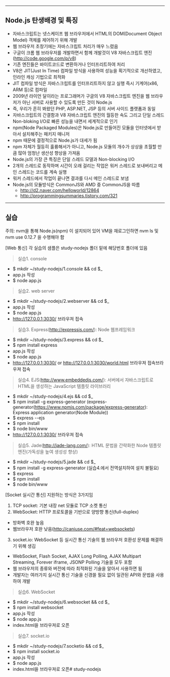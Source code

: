 -----------------------
Node.js 탄생배경 및 특징
-----------------------
- 자바스크립트는 넷스케이프 웹 브라우저에서 HTML의 DOM(Document Object Model) 객체를 제어하기 위해 개발
- 웹 브라우저 초창기에는 자바스크립트 처리가 매우 느렸음
- 구글이 크롬 웹 브라우저를 개발하면서 함께 개발것이 V8 자바스크립트 엔진(http://code.google.com/p/v8)
- 기존 엔진들은 바이트코드로 변환하거나 인터프리트하여 처리
- V8은 JIT(Just In Time) 컴파일 방식을 사용하여 성능을 획기적으로 개선하였고, 인라인 캐싱 기법으로 최적화
- JIT 컴파일 방식은 자바스크립트를 인터프리트하지 않고 실행 즉시 기계어(x86, ARM 등)로 컴파일
- 2009년 라이언 달이라는 프로그래머가 구글의 V8 자바스크립트 엔진을 웹 브라우저가 아닌 서버로 사용할 수 있도록 만든 것이 Node.js
- 즉, 우리가 흔히 봐왔던 PHP, ASP.NET, JSP 등의 서버 사이드 플랫폼과 동일
- 자바스크립트의 간결함과 V8 자바스크립트 엔진의 월등한 속도 그리고 단일 스레드 Non-bloking I/O로 빠른 성능을 내면서 세계적으로 인기
- npm(Node Packaged Modules)은 Node.js로 만들어진 모듈을 인터넷에서 받아서 설치해주는 패키지 매니저
- npm 때문에 결정적으로 Node.js가 대세가 됨
- npm 자체가 월등히 훌륭해서가 아니고, Node.js 모듈의 개수가 상상을 초월할 만큼 많아 엄청난 생산성 향상을 가져옴
- Node.js의 가장 큰 특징은 단일 스레드 모델과 Non-blocking I/O
- 2개의 스레드로 동작하며 시간이 오래 걸리는 작업은 워커 스레드로 보내버리고 메인 스레드는 코드를 계속 실행
- 워커 스레드에서 작업이 끝나면 결과를 다시 메인 스레드로 보냄
- Node.js의 모듈방식은 CommonJS와 AMD 중 CommonJS을 따름
	- http://d2.naver.com/helloworld/12864
	- http://programmingsummaries.tistory.com/321

-----------------------
실습
-----------------------
주의: nvm을 통해 Node.js(npm) 이 설치되어 있어 VM을 재로그인하면 nvm ls 및 nvm use 0.12.7 을 수행해야 함

[Web 통신]
각 실습의 샘플은 study-nodejs 폴더 밑에 해당번호 폴더에 있음

> 실습1. console
- $ mkdir ~/study-nodejs/1.console && cd $_
- app.js 작성
- $ node app.js

> 실습2. web server
- $ mkdir ~/study-nodejs/2.webserver && cd $_	
- app.js 작성
- $ node app.js
- http://127.0.0.1:3030/ 브라우져 접속

> 실습3. Express(http://expressjs.com/): Node 웹프레임워크
- $ mkdir ~/study-nodejs/3.express && cd $_
- $ npm install express
- app.js 작성
- $ node app.js
- http://127.0.0.1:3030/ or http://127.0.0.1:3030/world.html 브라우져 접속브라우져 접속

> 실습4. EJS(http://www.embeddedjs.com/): 서버에서 자바스크립트로 HTML을 생성하는 JavaScript 템플릿 라이브러리
- $ mkdir ~/study-nodejs/4.ejs && cd $_
- $ npm install -g express-generator
(express-generator(https://www.npmjs.com/package/express-generator): Express application generator(Node Module))
- $ express --ejs
- $ npm install
- $ node bin/www
- http://127.0.0.1:3030/ 브라우져 접속

> 실습5. Jade(http://jade-lang.com/): HTML 문법을 간략화한 Node 템플릿 엔진(가독성을 높여 생성성 향상)
- $ mkdir ~/study-nodejs/5.jade && cd $_
- $ npm install -g express-generator (실습4.에서 전역설치하여 설치 불필요)
- $ express
- $ npm install
- $ node bin/www

[Socket 실시간 통신]
지원하는 방식은 3가지임

1. TCP socket: 기본 내장 net 모듈로 TCP 소켓 통신
2. WebSocket: HTTP 프로토콜을 기반으로 양방향 통신(full-duplex)
- 방화벽 호완 높음
- 웹브라우저 호완 낮음(http://caniuse.com/#feat=websockets)
3. socket.io: WebSocket 등 실시간 통신 기술의 웹 브라우저 호환성 문제를 해결하기 위해 생김
- WebSocket, Flash Socket, AJAX Long Polling, AJAX Multipart Streaming, Forever iframe, JSONP Polling 기술을 모두 포함
- 웹 브라우저의 종류와 버전에 따라 최적화된 기술을 알아서 사용하면 됨
- 개발자는 여러가지 실시간 통신 기술을 신경쓸 필요 없이 일관된 API와 문법을 사용하여 개발


> 실습6. WebSocket
- $ mkdir ~/study-nodejs/6.websocket && cd $_
- $ npm install websocket
- app.js 작성
- $ node app.js
- index.html을 브라우져로 오픈

> 실습7. socket.io
- $ mkdir ~/study-nodejs/7.socketio && cd $_
- $ npm install socket.io
- app.js 작성
- $ node app.js
- index.html을 브라우져로 오픈# study-nodejs